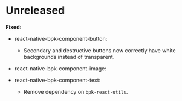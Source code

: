 # Unreleased

**Fixed:**

- react-native-bpk-component-button:
  - Secondary and destructive buttons now correctly have white backgrounds instead of transparent.

- react-native-bpk-component-image:
- react-native-bpk-component-text:
  - Remove dependency on `bpk-react-utils`.
